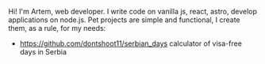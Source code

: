 Hi! I'm Artem, web developer. 
I write code on vanilla js, react, astro, develop applications on node.js.
Pet projects are simple and functional, I create them, as a rule, for my needs:
- https://github.com/dontshoot11/serbian_days calculator of visa-free days in Serbia
